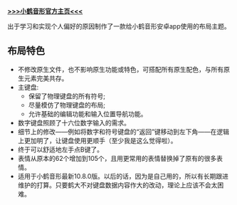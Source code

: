 **[>>>小鹤音形官方主页<<<](https://www.flypy.com/)**

出于学习和实现个人偏好的原因制作了一款给小鹤音形安卓app使用的布局主题。

## 布局特色
* 不修改原生文件，也不影响原生功能或特色，可搭配所有原生配色，与所有原生元素完美共存。
* 主键盘:
  * 保留了物理键盘的所有符号;
  * 尽量模仿了物理键盘的布局;
  * 允许基础的编辑功能和输入位置导航功能。
* 数字键盘照顾了十六位数字输入的需求。
* 细节上的修改——例如将数字和符号键盘的“返回”键移动到左下角——在逻辑上更加明了，让键盘使用更顺手（至少我是这么觉得啦）。
* 终于可以舒适地左手点B键了。
* 表情从原本的62个增加到105个，且用更常用的表情替换掉了原有的很多表情。
* 适用于小鹤音形最新10.8.0版。以后的话，因为是自己用的，所以有长期跟进维护的打算。只要鹤大不对键盘数据内容作大的改动，理论上应该不会太困难。
